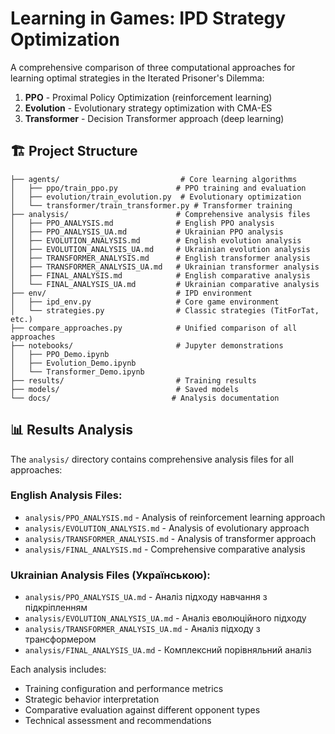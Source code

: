 # Learning in Games: IPD Strategy Optimization

A comprehensive comparison of three computational approaches for learning optimal strategies in the Iterated Prisoner's Dilemma:

1. **PPO** - Proximal Policy Optimization (reinforcement learning)
2. **Evolution** - Evolutionary strategy optimization with CMA-ES
3. **Transformer** - Decision Transformer approach (deep learning)

## 🏗️ Project Structure

```
├── agents/                           # Core learning algorithms
│   ├── ppo/train_ppo.py             # PPO training and evaluation
│   ├── evolution/train_evolution.py  # Evolutionary optimization
│   └── transformer/train_transformer.py # Transformer training
├── analysis/                        # Comprehensive analysis files
│   ├── PPO_ANALYSIS.md              # English PPO analysis
│   ├── PPO_ANALYSIS_UA.md           # Ukrainian PPO analysis  
│   ├── EVOLUTION_ANALYSIS.md        # English evolution analysis
│   ├── EVOLUTION_ANALYSIS_UA.md     # Ukrainian evolution analysis
│   ├── TRANSFORMER_ANALYSIS.md      # English transformer analysis
│   ├── TRANSFORMER_ANALYSIS_UA.md   # Ukrainian transformer analysis
│   ├── FINAL_ANALYSIS.md            # English comparative analysis
│   └── FINAL_ANALYSIS_UA.md         # Ukrainian comparative analysis
├── env/                             # IPD environment
│   ├── ipd_env.py                   # Core game environment
│   └── strategies.py                # Classic strategies (TitForTat, etc.)
├── compare_approaches.py            # Unified comparison of all approaches
├── notebooks/                       # Jupyter demonstrations
│   ├── PPO_Demo.ipynb
│   ├── Evolution_Demo.ipynb
│   └── Transformer_Demo.ipynb
├── results/                         # Training results
├── models/                          # Saved models
└── docs/                           # Analysis documentation
```

## 📊 Results Analysis

The `analysis/` directory contains comprehensive analysis files for all approaches:

### English Analysis Files:
- `analysis/PPO_ANALYSIS.md` - Analysis of reinforcement learning approach
- `analysis/EVOLUTION_ANALYSIS.md` - Analysis of evolutionary approach  
- `analysis/TRANSFORMER_ANALYSIS.md` - Analysis of transformer approach
- `analysis/FINAL_ANALYSIS.md` - Comprehensive comparative analysis

### Ukrainian Analysis Files (Українською):
- `analysis/PPO_ANALYSIS_UA.md` - Аналіз підходу навчання з підкріпленням
- `analysis/EVOLUTION_ANALYSIS_UA.md` - Аналіз еволюційного підходу
- `analysis/TRANSFORMER_ANALYSIS_UA.md` - Аналіз підходу з трансформером
- `analysis/FINAL_ANALYSIS_UA.md` - Комплексний порівняльний аналіз

Each analysis includes:
- Training configuration and performance metrics
- Strategic behavior interpretation
- Comparative evaluation against different opponent types
- Technical assessment and recommendations
